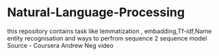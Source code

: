 # Natural-Language-Processing
this repository contains task like lemmatization , embadding,Tf-idf,Name entity recognisation and ways to perfrom sequence 2 sequence model 
Source - Coursera Andrew Neg video
